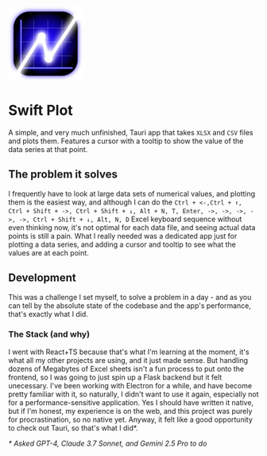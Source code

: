 ![Swift Plot Logo](src-tauri/icons/Square150x150Logo.png)

# Swift Plot

A simple, and very much unfinished, Tauri app that takes `XLSX` and `CSV` files and plots them. Features a cursor with a tooltip to show the value of the data series at that point.

## The problem it solves

I frequently have to look at large data sets of numerical values, and plotting them is the easiest way, and although I can do the
`Ctrl + <-,Ctrl + ↑, Ctrl + Shift + ->, Ctrl + Shift + ↓, Alt + N, T, Enter, ->, ->, ->, ->, ->, Ctrl + Shift + ↓, Alt, N, D`
Excel keyboard sequence without even thinking now, it's not optimal for each data file, and seeing actual data points is still a pain. What I really needed was a dedicated app just for plotting a data series, and adding a cursor and tooltip to see what the values are at each point.

## Development

This was a challenge I set myself, to solve a problem in a day - and as you can tell by the absolute state of the codebase and the app's performance, that's exactly what I did.

### The Stack (and why)

I went with React+TS because that's what I'm learning at the moment, it's what all my other projects are using, and it just made sense. But handling dozens of Megabytes of Excel sheets isn't a fun process to put onto the frontend, so I was going to just spin up a Flask backend but it felt unecessary. I've been working with Electron for a while, and have become pretty familiar with it, so naturally, I didn't want to use it again, especially not for a performance-sensitive application. Yes I should have written it native, but if I'm honest, my experience is on the web, and this project was purely for procrastination, so no native yet. Anyway, it felt like a good opportunity to check out Tauri, so that's what I did*.

*\* Asked GPT-4, Claude 3.7 Sonnet, and Gemini 2.5 Pro to do*